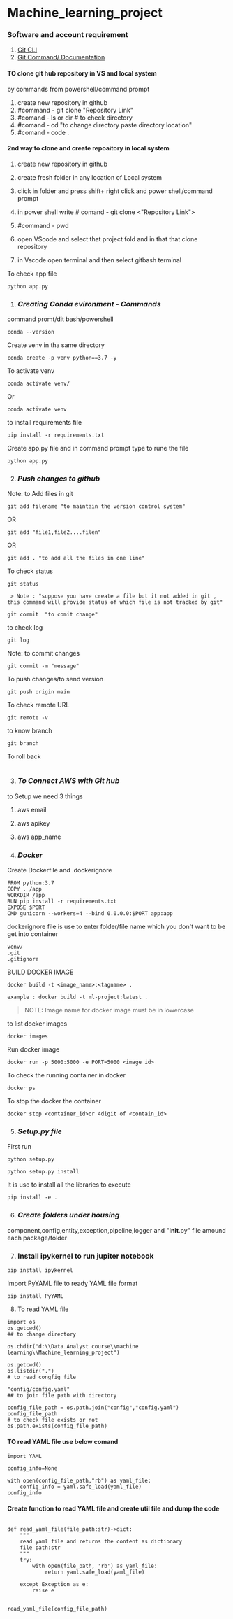 # Machine_learning_project

### Software and account requirement

1. [Git CLI](https://git-scm.com/download/win)
2. [Git Command/ Documentation](https://git-scm.com/docs/git)


#### TO clone git hub repository in VS and local system

by commands from powershell/command prompt
1.  create new repository in github
2.  #command - git clone "Repository Link"
3.  #comand - ls or dir # to check directory
4.  #comand - cd "to change directory paste directory location"
5.  #comand - code .


#### 2nd way to clone and create repoaitory in local system

1. create new repository in github
2. create fresh folder in any location of Local system
3. click in folder and press shift+ right click and power shell/command prompt
4. in power shell write # comand  -  git clone <"Repository Link">
4. #command - pwd
5. open VScode and select that project fold and in that that clone repository 

6. in Vscode open terminal and then select gitbash terminal 

To check app file 

````
python app.py
````



1. ### *Creating Conda evironment - Commands*



command promt/dit bash/powershell

````
conda --version
````
Create venv in tha same directory
````
conda create -p venv python==3.7 -y  
````
To activate venv 

````
conda activate venv/
````
Or
````
conda activate venv
````

to install requirements file
````
pip install -r requirements.txt

````

Create app.py file and in command prompt type  to rune the file 
````
python app.py
````


2. ### *Push changes to github*

Note: to Add files in git 

````
git add filename "to maintain the version control system"
````
OR
````
git add "file1,file2....filen"
````
OR
````
git add . "to add all the files in one line"
````
To check status
````
git status 
````
````
 > Note : "suppose you have create a file but it not added in git , this command will provide status of which file is not tracked by git"
````

````
git commit  "to comit change"
````

to check log
````
git log
````

Note: to commit changes

````
git commit -m "message"
````

To push changes/to send version

````
git push origin main
````
To check remote URL

````
git remote -v
````
to know branch
````
git branch
````
To roll back

````
````

3. ### *To Connect AWS with Git hub*

to Setup we need 3 things

1. aws email 
2. aws apikey
3. aws app_name

4. ### *Docker*

Create Dockerfile and .dockerignore
````
FROM python:3.7
COPY . /app
WORKDIR /app
RUN pip install -r requirements.txt
EXPOSE $PORT
CMD gunicorn --workers=4 --bind 0.0.0.0:$PORT app:app
````
dockerignore file is use to enter folder/file name which you don't want to be get into container

````
venv/
.git
.gitignore
````

BUILD DOCKER IMAGE

```` 
docker build -t <image_name>:<tagname> .
````
````
example : docker build -t ml-project:latest .
````
> NOTE: Image name for docker image must be in lowercase

to list docker images

````
docker images
````

Run docker image

````
docker run -p 5000:5000 -e PORT=5000 <image id>
````
To check the running container in docker
````
docker ps
````

To stop the docker the container 
````
docker stop <container_id>or 4digit of <contain_id>
````

5. ### *Setup.py file*
First run
````
python setup.py
````
````
python setup.py install
````
It is use to install all the libraries to execute 
````
pip install -e .
````

6. ### *Create folders under housing*

component,config,entity,exception,pipeline,logger and "__init__.py" file amound each package/folder


7. ### Install ipykernel to run jupiter notebook

````
pip install ipykernel
````
Import PyYAML file to ready YAML file format

````
pip install PyYAML
````

8. To read YAML file 

````
import os
os.getcwd()
## to change directory

os.chdir("d:\\Data Analyst course\\machine learning\\Machine_learning_project")

os.getcwd()
os.listdir(".")
# to read congfig file

"config/config.yaml"
## to join file path with directory

config_file_path = os.path.join("config","config.yaml")
config_file_path
# to check file exists or not
os.path.exists(config_file_path)
````

#### TO read YAML file use below comand

````
import YAML

config_info=None

with open(config_file_path,"rb") as yaml_file:
    config_info = yaml.safe_load(yaml_file)
config_info

````
#### Create function to read YAML file and create util file and dump the code
````

def read_yaml_file(file_path:str)->dict:
    """
    read yaml file and returns the content as dictionary
    file path:str
    """
    try:
        with open(file_path, 'rb') as yaml_file:
            return yaml.safe_load(yaml_file)
        
    except Exception as e:
        raise e
````
````

read_yaml_file(config_file_path)

````


